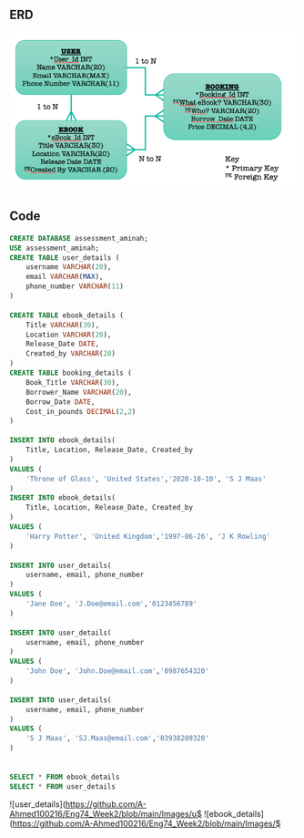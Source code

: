 ## ERD
![ERD](https://github.com/A-Ahmed100216/Week2_SQL_Exercise/blob/main/SQL_images/ERD%20Update.png)

## Code
``` sql
CREATE DATABASE assessment_aminah;
USE assessment_aminah;
CREATE TABLE user_details (
    username VARCHAR(20),
    email VARCHAR(MAX),
    phone_number VARCHAR(11)
)

CREATE TABLE ebook_details (
    Title VARCHAR(30),
    Location VARCHAR(20),
    Release_Date DATE,
    Created_by VARCHAR(20)
)
CREATE TABLE booking_details (
    Book_Title VARCHAR(30),
    Borrower_Name VARCHAR(20),
    Borrow_Date DATE,
    Cost_in_pounds DECIMAL(2,2)
)

INSERT INTO ebook_details(
    Title, Location, Release_Date, Created_by
)
VALUES (
    'Throne of Glass', 'United States','2020-10-10', 'S J Maas'
)
INSERT INTO ebook_details(
    Title, Location, Release_Date, Created_by
)
VALUES (
    'Harry Potter', 'United Kingdom','1997-06-26', 'J K Rowling'
)

INSERT INTO user_details(
    username, email, phone_number
)
VALUES (
    'Jane Doe', 'J.Doe@email.com','0123456789'
)

INSERT INTO user_details(
    username, email, phone_number
)
VALUES (
    'John Doe', 'John.Doe@email.com','0987654320'
)

INSERT INTO user_details(
    username, email, phone_number
)
VALUES (
    'S J Maas', 'SJ.Maas@email.com','03938209320'
)


SELECT * FROM ebook_details
SELECT * FROM user_details
```

![user_details](https://github.com/A-Ahmed100216/Eng74_Week2/blob/main/Images/u$
![ebook_details](https://github.com/A-Ahmed100216/Eng74_Week2/blob/main/Images/$


